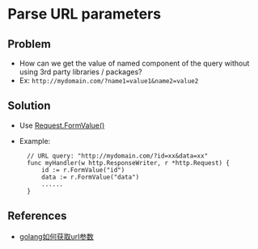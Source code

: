 # Parse URL parameters

## Problem
* How can we get the value of named component of the query without using 3rd party libraries / packages?
* Ex: `http://mydomain.com/?name1=value1&name2=value2`

## Solution
* Use [Request.FormValue()](https://godoc.org/net/http#Request.FormValue)
* Example:

        // URL query: "http://mydomain.com/?id=xx&data=xx"
        func myHandler(w http.ResponseWriter, r *http.Request) {
            id := r.FormValue("id")
            data := r.FormValue("data")
            ......
        }

## References
* [golang如何获取url参数](http://www.golangtc.com/t/51ee76fe320b5279cb000005)